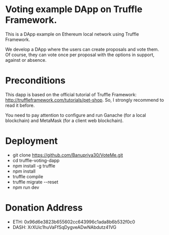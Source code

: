 # Voting example DApp on Truffle Framework.

This is a DApp example on Ethereum local network using Truffle Framework.

We develop a DApp where the users can create proposals and vote them. Of course, they can vote once per proposal with the options in support, against or absence.


# Preconditions

This dapp is based on the official tutorial of Truffle Framework: http://truffleframework.com/tutorials/pet-shop. So, I strongly recommend to read it before.

You need to pay attention to configure and run Ganache (for a local blockchain) and MetaMask (for a client web blockchain).

# Deployment

* git clone https://github.com/Banupriya30/VoteMe.git
* cd truffle-voting-dapp
* npm install -g truffle
* npm install
* truffle compile
* truffle migrate --reset
* npm run dev




# Donation Address

* ETH: 0x96d6e3823b655602cc643996c1ada8b6b532f0c0
* DASH: XrXUic1huVaFfSqDygveADwNAbdutz41VG
